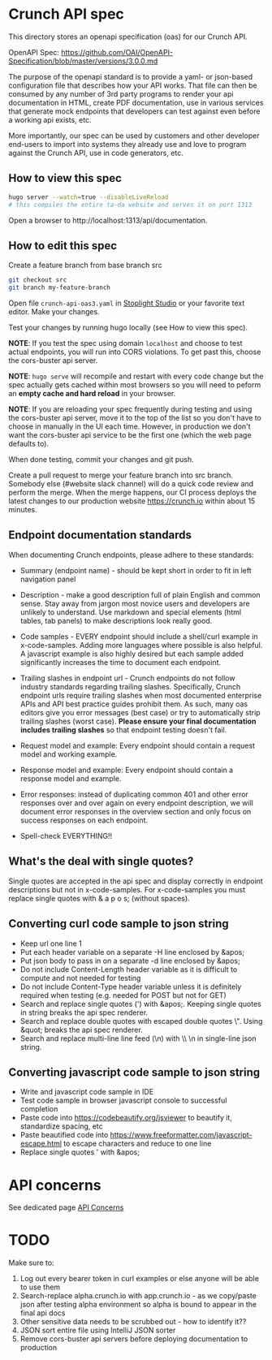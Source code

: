 # Crunch API spec

This directory stores an openapi specification (oas) for our Crunch API.

OpenAPI Spec: https://github.com/OAI/OpenAPI-Specification/blob/master/versions/3.0.0.md

The purpose of the openapi standard is to provide a yaml- or json-based configuration file that describes
how your API works. That file can then be consumed by any number of 3rd party programs to render your api
documentation in HTML, create PDF documentation, use in various services that generate mock endpoints that developers can
test against even before a working api exists, etc. 

More importantly, our spec can be used by customers and other developer end-users to import into systems they
already use and love to program against the Crunch API, use in code generators, etc.

## How to view this spec
```bash
hugo server --watch=true --disableLiveReload
# this compiles the entire ta-da website and serves it on port 1313
```
Open a browser to http://localhost:1313/api/documentation.

## How to edit this spec
Create a feature branch from base branch src
```bash
git checkout src
git branch my-feature-branch
``` 
Open file `crunch-api-oas3.yaml` in [Stoplight Studio](https://stoplight.io/studio/) or your favorite text editor. Make your changes.

Test your changes by running hugo locally (see How to view this spec).

**NOTE**: If you test the spec using domain `localhost` and choose to test actual endpoints, you will run into
CORS violations. To get past this, choose the cors-buster api server.

**NOTE**: `hugo serve` will recompile and restart with every code change but the spec actually gets cached within most
browsers so you will need to peform an **empty cache and hard reload** in your browser.

**NOTE**: If you are reloading your spec frequently during testing and using the cors-buster api server, move it to the top of the list
so you don't have to choose in manually in the UI each time. However, in production we don't want the cors-buster api service to be
the first one (which the web page defaults to).

When done testing, commit your changes and git push.

Create a pull request to merge your feature branch into src branch. Somebody else (#website slack channel) will do a quick code review and perform the merge. When the merge happens, our CI process deploys the latest
changes to our production website https://crunch.io within about 15 minutes.

## Endpoint documentation standards

When documenting Crunch endpoints, please adhere to these standards:

* Summary (endpoint name) - should be kept short in order to fit in left navigation panel

* Description - make a good description full of plain English and common sense. Stay away from jargon most novice 
users and developers are unlikely to understand. Use markdown and special elements (html tables, tab panels) to make descriptions 
look really good.

* Code samples - EVERY endpoint should include a shell/curl example in x-code-samples. Adding more languages where possible is also helpful. A javascript example is also highly desired but each sample added significantly increases the time to document each endpoint. 

* Trailing slashes in endpoint url - Crunch endpoints do not follow industry standards regarding trailing slashes. Specifically, Crunch endpoint urls require trailing slashes when most documented enterprise APIs and API best practice guides prohibit them. 
As such, many oas editors give you error messages (best case) or try to automatically strip trailing slashes (worst case). **Please ensure your final
documentation includes trailing slashes** so that endpoint testing doesn't fail.

* Request model and example: Every endpoint should contain a request model and working example.

* Response model and example: Every endpoint should contain a response model and example.

* Error responses: instead of duplicating common 401 and other error responses over and over again on every endpoint description, we will
document error responses in the overview section and only focus on success responses on each endpoint. 

* Spell-check EVERYTHING!!

## What's the deal with single quotes?
Single quotes are accepted in the api spec and display correctly in endpoint descriptions but not in x-code-samples. For x-code-samples you must replace single quotes with & a p o s; (without spaces).

## Converting curl code sample to json string
* Keep url one line 1
* Put each header variable on a separate -H line enclosed by \&apos;
* Put json body to pass in on a separate -d line enclosed by \&apos;
* Do not include Content-Length header variable as it is difficult to compute and not needed for testing
* Do not include Content-Type header variable unless it is definitely required when testing (e.g. needed for POST but not for GET)
* Search and replace single quotes (') with \&apos;. Keeping single quotes in string breaks the api spec renderer.
* Search and replace double quotes with escaped double quotes \\". Using \&quot; breaks the api spec renderer.
* Search and replace multi-line line feed (\n) with \\\ \n in single-line json string.

## Converting javascript code sample to json string
* Write and javascript code sample in IDE
* Test code sample in browser javascript console to successful completion
* Paste code into https://codebeautify.org/jsviewer to beautify it, standardize spacing, etc
* Paste beautified code into https://www.freeformatter.com/javascript-escape.html to escape characters and reduce to one line
* Replace single quotes \' with \&apos;

# API concerns

See dedicated page [API Concerns](./API_CONCERNS.md)

# TODO
Make sure to:
1. Log out every bearer token in curl examples or else anyone will be able to use them
1. Search-replace alpha.crunch.io with app.crunch.io - as we copy/paste json after testing alpha environment so alpha is bound to appear in the final api docs
1. Other sensitive data needs to be scrubbed out - how to identify it??
1. JSON sort entire file using IntelliJ JSON sorter
1. Remove cors-buster api servers before deploying documentation to production

